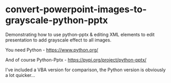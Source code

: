 # convert-powerpoint-images-to-grayscale-python-pptx
Demonstrating how to use python-pptx & editing XML elements to edit presentation to add grayscale effect to all images.

You need Python - https://www.python.org/

And of course Python-Pptx - https://pypi.org/project/python-pptx/

I've included a VBA version for comparison, the Python version is obviously a lot quicker...
